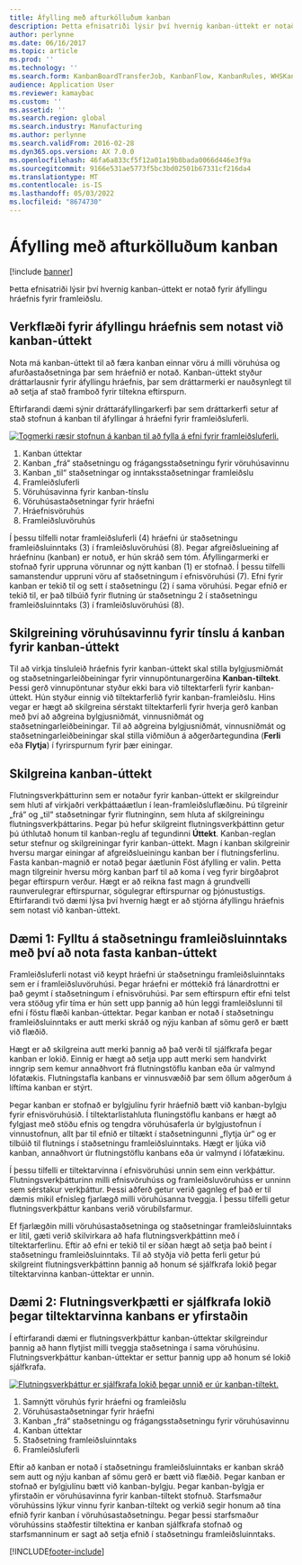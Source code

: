 ```yaml
---
title: Áfylling með afturkölluðum kanban
description: Þetta efnisatriði lýsir því hvernig kanban-úttekt er notað fyrir áfyllingu hráefnis fyrir framleiðslu.
author: perlynne
ms.date: 06/16/2017
ms.topic: article
ms.prod: ''
ms.technology: ''
ms.search.form: KanbanBoardTransferJob, KanbanFlow, KanbanRules, WHSKanbanWaveTable, WHSKanbanWaveTableListPage
audience: Application User
ms.reviewer: kamaybac
ms.custom: ''
ms.assetid: ''
ms.search.region: global
ms.search.industry: Manufacturing
ms.author: perlynne
ms.search.validFrom: 2016-02-28
ms.dyn365.ops.version: AX 7.0.0
ms.openlocfilehash: 46fa6a833cf5f12a01a19b8bada0066d446e3f9a
ms.sourcegitcommit: 9166e531ae5773f5bc3bd02501b67331cf216da4
ms.translationtype: MT
ms.contentlocale: is-IS
ms.lasthandoff: 05/03/2022
ms.locfileid: "8674730"
---
```

# <a name="replenishment-with-withdrawal-kanbans"></a>Áfylling með afturkölluðum kanban

[!include [banner](../includes/banner.md)]

Þetta efnisatriði lýsir því hvernig kanban-úttekt er notað fyrir áfyllingu hráefnis fyrir framleiðslu.

## <a name="workflow-for-material-replenishment-that-uses-the-withdrawal-kanban"></a>Verkflæði fyrir áfyllingu hráefnis sem notast við kanban-úttekt

Nota má kanban-úttekt til að færa kanban einnar vöru á milli vöruhúsa og afurðastaðsetninga þar sem hráefnið er notað. Kanban-úttekt styður dráttarlausnir fyrir áfyllingu hráefnis, þar sem dráttarmerki er nauðsynlegt til að setja af stað framboð fyrir tiltekna eftirspurn. 

Eftirfarandi dæmi sýnir dráttaráfyllingarkerfi þar sem dráttarkerfi setur af stað stofnun á kanban til áfyllingar á hráefni fyrir framleiðsluferli. 

[![Togmerki ræsir stofnun á kanban til að fylla á efni fyrir framleiðsluferli.](./media/material-replenishment-with-withdrawal-kanban.png)](./media/material-replenishment-with-withdrawal-kanban.png)

1.  Kanban úttektar
2.  Kanban „frá“ staðsetningu og frágangsstaðsetningu fyrir vöruhúsavinnu
3.  Kanban „til“ staðsetningar og inntaksstaðsetningar framleiðslu
4.  Framleiðsluferli
5.  Vöruhúsavinna fyrir kanban-tínslu
6.  Vöruhúsastaðsetningar fyrir hráefni
7.  Hráefnisvöruhús
8.  Framleiðsluvöruhús

Í þessu tilfelli notar framleiðsluferli (4) hráefni úr staðsetningu framleiðsluinntaks (3) í framleiðsluvöruhúsi (8). Þegar afgreiðslueining af hráefninu (kanban) er notuð, er hún skráð sem tóm. Áfyllingarmerki er stofnað fyrir uppruna vörunnar og nýtt kanban (1) er stofnað. Í þessu tilfelli samanstendur uppruni vöru af staðsetningum í efnisvöruhúsi (7). Efni fyrir kanban er tekið til og sett í staðsetningu (2) í sama vöruhúsi. Þegar efnið er tekið til, er það tilbúið fyrir flutning úr staðsetningu 2 í staðsetningu framleiðsluinntaks (3) í framleiðsluvöruhúsi (8).

## <a name="configure-warehouse-work-for-kanban-picking-for-the-withdrawal-kanban"></a>Skilgreining vöruhúsavinnu fyrir tínslu á kanban fyrir kanban-úttekt

Til að virkja tínsluleið hráefnis fyrir kanban-úttekt skal stilla bylgjusmiðmát og staðsetningarleiðbeiningar fyrir vinnupöntunargerðina **Kanban-tiltekt**. Þessi gerð vinnupöntunar styður ekki bara við tiltektarferli fyrir kanban-úttekt. Hún styður einnig við tiltektarferlið fyrir kanban-framleiðslu. Hins vegar er hægt að skilgreina sérstakt tiltektarferli fyrir hverja gerð kanban með því að aðgreina bylgjusniðmát, vinnusniðmát og staðsetningarleiðbeiningar. Til að aðgreina bylgjusniðmát, vinnusniðmát og staðsetningarleiðbeiningar skal stilla viðmiðun á aðgerðartegundina (**Ferli** eða **Flytja**) í fyrirspurnum fyrir þær einingar.

## <a name="configure-the-withdrawal-kanban"></a>Skilgreina kanban-úttekt

Flutningsverkþátturinn sem er notaður fyrir kanban-úttekt er skilgreindur sem hluti af virkjaðri verkþáttaáætlun í lean-framleiðsluflæðinu. Þú tilgreinir „frá“ og „til“ staðsetningar fyrir flutninginn, sem hluta af skilgreiningu flutningsverkþáttarins. Þegar þú hefur skilgreint flutningsverkþáttinn getur þú úthlutað honum til kanban-reglu af tegundinni **Úttekt**. Kanban-reglan setur stefnur og skilgreiningar fyrir kanban-úttekt. Magn í kanban skilgreinir hversu margar einingar af afgreiðslueiningu kanban ber í flutningsferlinu. Fasta kanban-magnið er notað þegar áætlunin Föst áfylling er valin. Þetta magn tilgreinir hversu mörg kanban þarf til að koma í veg fyrir birgðaþrot þegar eftirspurn verður. Hægt er að reikna fast magn á grundvelli raunverulegrar eftirspurnar, sögulegrar eftirspurnar og þjónustustigs. Eftirfarandi tvö dæmi lýsa því hvernig hægt er að stjórna áfyllingu hráefnis sem notast við kanban-úttekt.

## <a name="scenario-1-replenish-a-production-input-location-by-using-a-fixed-withdrawal-kanban"></a>Dæmi 1: Fylltu á staðsetningu framleiðsluinntaks með því að nota fasta kanban-úttekt

Framleiðsluferli notast við keypt hráefni úr staðsetningu framleiðsluinntaks sem er í framleiðsluvöruhúsi. Þegar hráefni er móttekið frá lánardrottni er það geymt í staðsetningum í efnisvöruhúsi. Þar sem eftirspurn eftir efni telst vera stöðug yfir tíma er hún sett upp þannig að hún leggi framleiðslunni til efni í föstu flæði kanban-úttektar. Þegar kanban er notað í staðsetningu framleiðsluinntaks er autt merki skráð og nýju kanban af sömu gerð er bætt við flæðið. 

Hægt er að skilgreina autt merki þannig að það verði til sjálfkrafa þegar kanban er lokið. Einnig er hægt að setja upp autt merki sem handvirkt inngrip sem kemur annaðhvort frá flutningstöflu kanban eða úr valmynd lófatækis. Flutningstafla kanbans er vinnusvæðið þar sem öllum aðgerðum á líftíma kanban er stýrt. 

Þegar kanban er stofnað er bylgjulínu fyrir hráefnið bætt við kanban-bylgju fyrir efnisvöruhúsið. Í tiltektarlistahluta fluningstöflu kanbans er hægt að fylgjast með stöðu efnis og tengdra vöruhúsaferla úr bylgjustofnun í vinnustofnun, allt þar til efnið er tiltækt í staðsetningunni „flytja úr“ og er tilbúið til flutnings í staðsetningu framleiðsluinntaks. Hægt er ljúka við kanban, annaðhvort úr flutningstöflu kanbans eða úr valmynd í lófatækinu. 

Í þessu tilfelli er tiltektarvinna í efnisvöruhúsi unnin sem einn verkþáttur. Flutningsverkþátturinn milli efnisvöruhúss og framleiðsluvöruhúss er unninn sem sérstakur verkþáttur. Þessi aðferð getur verið gagnleg ef það er til dæmis mikil efnisleg fjarlægð milli vöruhúsanna tveggja. Í þessu tilfelli getur flutningsverkþáttur kanbans verið vörubílsfarmur. 

Ef fjarlægðin milli vöruhúsastaðsetninga og staðsetningar framleiðsluinntaks er lítil, gæti verið skilvirkara að hafa flutningsverkþáttinn með í tiltektarferlinu. Eftir að efni er tekið til er síðan hægt að setja það beint í staðsetningu framleiðsluinntaks. Til að styðja við þetta ferli getur þú skilgreint flutningsverkþáttinn þannig að honum sé sjálfkrafa lokið þegar tiltektarvinna kanban-úttektar er unnin.

## <a name="scenario-2-automatically-complete-the-transfer-activity-when-kanban-picking-work-is-processed"></a>Dæmi 2: Flutningsverkþætti er sjálfkrafa lokið þegar tiltektarvinna kanbans er yfirstaðin

Í eftirfarandi dæmi er flutningsverkþáttur kanban-úttektar skilgreindur þannig að hann flytjist milli tveggja staðsetninga í sama vöruhúsinu. Flutningsverkþáttur kanban-úttektar er settur þannig upp að honum sé lokið sjálfkrafa. 

[![Flutningsverkþáttur er sjálfkrafa lokið þegar unnið er úr kanban-tiltekt.](./media/transfer-activities-when-processing-kanban-picking.png)](./media/transfer-activities-when-processing-kanban-picking.png)

1.  Samnýtt vöruhús fyrir hráefni og framleiðslu
2.  Vöruhúsastaðsetningar fyrir hráefni
3.  Kanban „frá“ staðsetningu og frágangsstaðsetningu fyrir vöruhúsavinnu
4.  Kanban úttektar
5.  Staðsetning framleiðsluinntaks
6.  Framleiðsluferli

Eftir að kanban er notað í staðsetningu framleiðsluinntaks er kanban skráð sem autt og nýju kanban af sömu gerð er bætt við flæðið. Þegar kanban er stofnað er bylgjulínu bætt við kanban-bylgju. Þegar kanban-bylgja er yfirstaðin er vöruhúsavinna fyrir kanban-tiltekt stofnuð. Starfsmaður vöruhússins lýkur vinnu fyrir kanban-tiltekt og verkið segir honum að tína efnið fyrir kanban í vöruhúsastaðsetningu. Þegar þessi starfsmaður vöruhússins staðfestir tiltektina er kanban sjálfkrafa stofnað og starfsmanninum er sagt að setja efnið í staðsetningu framleiðsluinntaks.



[!INCLUDE[footer-include](../../includes/footer-banner.md)]